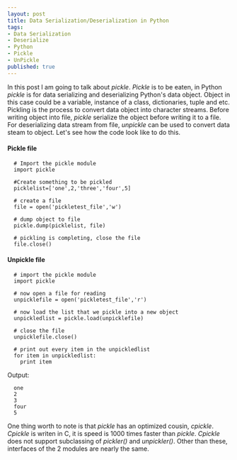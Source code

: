 ```yaml
---
layout: post
title: Data Serialization/Deserialization in Python
tags:
- Data Serialization
- Deserialize
- Python
- Pickle
- UnPickle
published: true
---
```


In this post I am going to talk about *pickle*. *Pickle* is to be eaten, in Python *pickle* is for data serializing and 
deserializing Python's data object. Object in this case could be a variable, instance of a class, dictionaries, tuple and etc.
Pickling is the process to convert data object into character streams. Before writing object into file, *pickle* serialize the 
object before writing it to a file. For deserializing data stream from file, *unpickle* can be used to convert data steam to 
object. Let's see how the code look like to do this.

#### Pickle file

```
  # Import the pickle module
  import pickle

  #Create something to be pickled
  picklelist=['one',2,'three','four',5]
  
  # create a file
  file = open('pickletest_file','w')

  # dump object to file
  pickle.dump(picklelist, file)
  
  # pickling is completing, close the file
  file.close()
```

#### Unpickle file

```
  # import the pickle module
  import pickle

  # now open a file for reading
  unpicklefile = open('pickletest_file','r')

  # now load the list that we pickle into a new object
  unpickledlist = pickle.load(unpicklefile)

  # close the file
  unpicklefile.close()

  # print out every item in the unpickledlist
  for item in unpickledlist:
    print item
```

Output:
```
  one
  2
  3
  four
  5
```



One thing worth to note is that *pickle* has an optimized cousin, *cpickle*. *Cpickle* is writen in C, it is speed is 1000 times faster than *pickle*. *Cpickle* does not support subclassing of *pickler()* and *unpickler()*. Other than these, interfaces of the 2 modules are nearly the same. 



